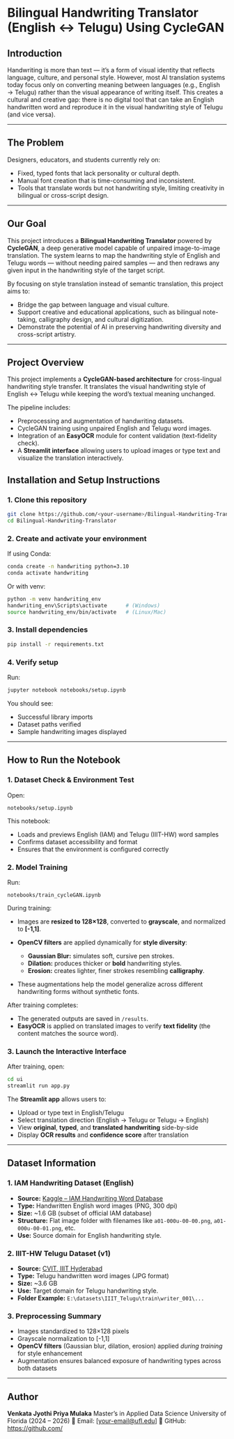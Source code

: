 # **Bilingual Handwriting Translator (English ↔ Telugu) Using CycleGAN**

## **Introduction**

Handwriting is more than text — it’s a form of visual identity that reflects language, culture, and personal style. However, most AI translation systems today focus only on converting meaning between languages (e.g., English → Telugu) rather than the visual appearance of writing itself.
This creates a cultural and creative gap: there is no digital tool that can take an English handwritten word and reproduce it in the visual handwriting style of Telugu (and vice versa).

---

## **The Problem**

Designers, educators, and students currently rely on:

* Fixed, typed fonts that lack personality or cultural depth.
* Manual font creation that is time-consuming and inconsistent.
* Tools that translate words but not handwriting style, limiting creativity in bilingual or cross-script design.

---

## **Our Goal**

This project introduces a **Bilingual Handwriting Translator** powered by **CycleGAN**, a deep generative model capable of unpaired image-to-image translation.
The system learns to map the handwriting style of English and Telugu words — without needing paired samples — and then redraws any given input in the handwriting style of the target script.

By focusing on style translation instead of semantic translation, this project aims to:

* Bridge the gap between language and visual culture.
* Support creative and educational applications, such as bilingual note-taking, calligraphy design, and cultural digitization.
* Demonstrate the potential of AI in preserving handwriting diversity and cross-script artistry.

---

## **Project Overview**

This project implements a **CycleGAN-based architecture** for cross-lingual handwriting style transfer.
It translates the visual handwriting style of English ↔ Telugu while keeping the word’s textual meaning unchanged.

The pipeline includes:

* Preprocessing and augmentation of handwriting datasets.
* CycleGAN training using unpaired English and Telugu word images.
* Integration of an **EasyOCR** module for content validation (text-fidelity check).
* A **Streamlit interface** allowing users to upload images or type text and visualize the translation interactively.


## **Installation and Setup Instructions**

### **1. Clone this repository**

```bash
git clone https://github.com/<your-username>/Bilingual-Handwriting-Translator.git
cd Bilingual-Handwriting-Translator
```

### **2. Create and activate your environment**

If using Conda:

```bash
conda create -n handwriting python=3.10
conda activate handwriting
```

Or with venv:

```bash
python -m venv handwriting_env
handwriting_env\Scripts\activate      # (Windows)
source handwriting_env/bin/activate   # (Linux/Mac)
```

### **3. Install dependencies**

```bash
pip install -r requirements.txt
```

### **4. Verify setup**

Run:

```bash
jupyter notebook notebooks/setup.ipynb
```

You should see:

* Successful library imports
* Dataset paths verified
* Sample handwriting images displayed

---

## **How to Run the Notebook**

### **1. Dataset Check & Environment Test**

Open:

```
notebooks/setup.ipynb
```

This notebook:

* Loads and previews English (IAM) and Telugu (IIIT-HW) word samples
* Confirms dataset accessibility and format
* Ensures that the environment is configured correctly

### **2. Model Training**

Run:

```
notebooks/train_cycleGAN.ipynb
```

During training:

* Images are **resized to 128×128**, converted to **grayscale**, and normalized to **[-1,1]**.
* **OpenCV filters** are applied dynamically for **style diversity**:

  * **Gaussian Blur:** simulates soft, cursive pen strokes.
  * **Dilation:** produces thicker or **bold** handwriting styles.
  * **Erosion:** creates lighter, finer strokes resembling **calligraphy**.
* These augmentations help the model generalize across different handwriting forms without synthetic fonts.

After training completes:

* The generated outputs are saved in `/results`.
* **EasyOCR** is applied on translated images to verify **text fidelity** (the content matches the source word).

### **3. Launch the Interactive Interface**

After training, open:

```bash
cd ui
streamlit run app.py
```

The **Streamlit app** allows users to:

* Upload or type text in English/Telugu
* Select translation direction (English → Telugu or Telugu → English)
* View **original**, **typed**, and **translated handwriting** side-by-side
* Display **OCR results** and **confidence score** after translation

---

## **Dataset Information**

### **1. IAM Handwriting Dataset (English)**

* **Source:** [Kaggle – IAM Handwriting Word Database](https://www.kaggle.com/datasets/nibinv23/iam-handwriting-word-database)
* **Type:** Handwritten English word images (PNG, 300 dpi)
* **Size:** ~1.6 GB (subset of official IAM database)
* **Structure:** Flat image folder with filenames like `a01-000u-00-00.png`, `a01-000u-00-01.png`, etc.
* **Use:** Source domain for English handwriting style.

### **2. IIIT-HW Telugu Dataset (v1)**

* **Source:** [CVIT, IIIT Hyderabad](https://cvit.iiit.ac.in/research/projects/cvit-projects/iiit-indic-hw-words)
* **Type:** Telugu handwritten word images (JPG format)
* **Size:** ~3.6 GB
* **Use:** Target domain for Telugu handwriting style.
* **Folder Example:**
  `E:\datasets\IIIT_Telugu\train\writer_001\...`

### **3. Preprocessing Summary**

* Images standardized to 128×128 pixels
* Grayscale normalization to [-1,1]
* **OpenCV filters** (Gaussian blur, dilation, erosion) applied *during training* for style enhancement
* Augmentation ensures balanced exposure of handwriting types across both datasets

---

## **Author**

**Venkata Jyothi Priya Mulaka**
Master’s in Applied Data Science
University of Florida (2024 – 2026)
📧 Email: [[your-email@ufl.edu](mvjpriya@gmail.com)]
🔗 GitHub: [https://github.com/<your-username>](https://github.com/MVJyothiPriya)
